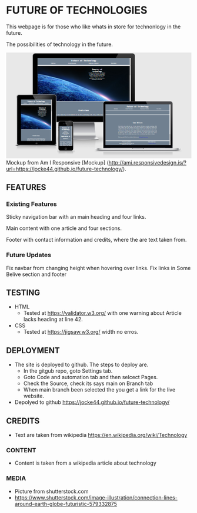 # FUTURE OF TECHNOLOGIES

This webpage is for those who like whats in store for technonlogy in the future. 

The possibilities of technology in the future.


![alt text](/assets/images/responsive.png)
Mockup from Am I Responsive [Mockup] (http://ami.responsivedesign.is/?url=https://jocke44.github.io/future-technology/).

## FEATURES

### Existing Features

Sticky navigation bar with an main heading and four links.

Main content with one article and four sections.

Footer with contact information and credits, where the are text taken from.
### Future Updates
Fix navbar from changing height when hovering over links.
Fix links in Some Belive section and footer

## TESTING
* HTML
    * Tested at https://validator.w3.org/ with one warning about Article lacks heading at line 42.
* CSS
    * Tested at https://jigsaw.w3.org/ width no erros.  


## DEPLOYMENT
* The site is deployed to github. The steps to deploy are.
    * In the gitgub repo, goto Settings tab.
    * Goto Code and automation tab and then selcect Pages.
    * Check the Source, check its says main on Branch tab
    * When main branch been selected the you get a link for the live website.
* Depolyed to github https://jocke44.github.io/future-technology/

## CREDITS
* Text are taken from wikipedia https://en.wikipedia.org/wiki/Technology

### CONTENT
* Content is taken from a wikipedia article about technology
### MEDIA

* Picture from shutterstock.com
 * https://www.shutterstock.com/image-illustration/connection-lines-around-earth-globe-futuristic-579332875
